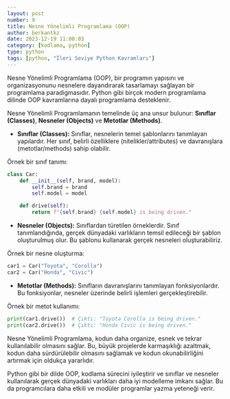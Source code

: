 ```yaml
---
layout: post
number: 9
title: Nesne Yönelimli Programlama (OOP)
author: berkantkz
date: 2023-12-19 11:00:03
category: [kodlama, python]
type: python
tags: [python, "İleri Seviye Python Kavramları"]
---
```

Nesne Yönelimli Programlama (OOP), bir programın yapısını ve organizasyonunu nesnelere dayandırarak tasarlamayı sağlayan bir programlama paradigmasıdır. Python gibi birçok modern programlama dilinde OOP kavramlarına dayalı programlama desteklenir.

Nesne Yönelimli Programlamanın temelinde üç ana unsur bulunur: **Sınıflar (Classes)**, **Nesneler (Objects)** ve **Metotlar (Methods)**.

- **Sınıflar (Classes):** Sınıflar, nesnelerin temel şablonlarını tanımlayan yapılardır. Her sınıf, belirli özelliklere (nitelikler/attributes) ve davranışlara (metotlar/methods) sahip olabilir.

Örnek bir sınıf tanımı:
```python
class Car:
    def __init__(self, brand, model):
        self.brand = brand
        self.model = model

    def drive(self):
        return f"{self.brand} {self.model} is being driven."
```

- **Nesneler (Objects):** Sınıflardan türetilen örneklerdir. Sınıf tanımlandığında, gerçek dünyadaki varlıkların temsil edileceği bir şablon oluşturulmuş olur. Bu şablonu kullanarak gerçek nesneleri oluşturabiliriz.

Örnek bir nesne oluşturma:
```python
car1 = Car("Toyota", "Corolla")
car2 = Car("Honda", "Civic")
```

- **Metotlar (Methods):** Sınıfların davranışlarını tanımlayan fonksiyonlardır. Bu fonksiyonlar, nesneler üzerinde belirli işlemleri gerçekleştirebilir.

Örnek bir metot kullanımı:
```python
print(car1.drive())  # Çıktı: "Toyota Corolla is being driven."
print(car2.drive())  # Çıktı: "Honda Civic is being driven."
```

Nesne Yönelimli Programlama, kodun daha organize, esnek ve tekrar kullanılabilir olmasını sağlar. Bu, büyük projelerde karmaşıklığı azaltmak, kodun daha sürdürülebilir olmasını sağlamak ve kodun okunabilirliğini artırmak için oldukça yararlıdır.

Python gibi bir dilde OOP, kodlama sürecini iyileştirir ve sınıflar ve nesneler kullanılarak gerçek dünyadaki varlıkları daha iyi modelleme imkanı sağlar. Bu da programcılara daha etkili ve modüler programlar yazma yeteneği verir.